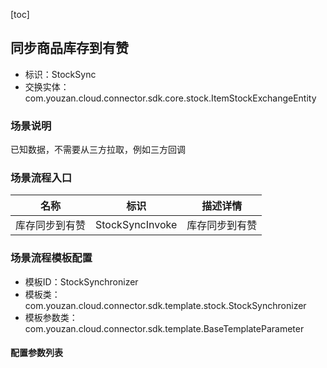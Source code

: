 [toc]

## 同步商品库存到有赞
- 标识：StockSync
- 交换实体：com.youzan.cloud.connector.sdk.core.stock.ItemStockExchangeEntity
### 场景说明
已知数据，不需要从三方拉取，例如三方回调
### 场景流程入口

名称 | 标识 | 描述详情
---|---|---
库存同步到有赞 | StockSyncInvoke | 库存同步到有赞

### 场景流程模板配置
- 模板ID：StockSynchronizer
- 模板类：com.youzan.cloud.connector.sdk.template.stock.StockSynchronizer
- 模板参数类：com.youzan.cloud.connector.sdk.template.BaseTemplateParameter

#### 配置参数列表


